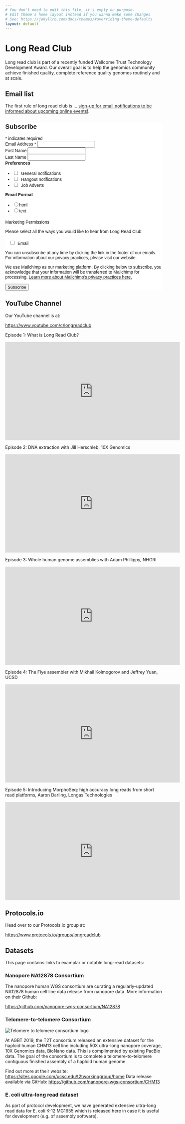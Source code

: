 ```yaml
---
# You don't need to edit this file, it's empty on purpose.
# Edit theme's home layout instead if you wanna make some changes
# See: https://jekyllrb.com/docs/themes/#overriding-theme-defaults
layout: default
---
```


# Long Read Club

Long read club is part of a recently funded Wellcome Trust Technology Development Award. Our overall goal is to help the genomics community achieve finished quality, complete reference quality genomes routinely and at scale.

## Email list

The first rule of long read club is ... <a href="http://eepurl.com/go5sFf">sign-up for email notifications to be informed about upcoming online events!</a>. 

<!-- Begin Mailchimp Signup Form -->
<link href="//cdn-images.mailchimp.com/embedcode/classic-10_7.css" rel="stylesheet" type="text/css">
<style type="text/css">
	#mc_embed_signup{background:#fff; clear:left; font:14px Helvetica,Arial,sans-serif; }
	/* Add your own Mailchimp form style overrides in your site stylesheet or in this style block.
	   We recommend moving this block and the preceding CSS link to the HEAD of your HTML file. */
</style>
<style type="text/css">
	#mc-embedded-subscribe-form input[type=checkbox]{display: inline; width: auto;margin-right: 10px;}
	#mergeRow-gdpr {margin-top: 20px;}
	#mergeRow-gdpr fieldset label {font-weight: normal;}
	#mc-embedded-subscribe-form .mc_fieldset{border:none;min-height: 0px;padding-bottom:0px;}
</style>
<div id="mc_embed_signup">
<form action="https://bham.us20.list-manage.com/subscribe/post?u=4ae68d1d9a5b44fdc7580a367&amp;id=4fac82bdc8" method="post" id="mc-embedded-subscribe-form" name="mc-embedded-subscribe-form" class="validate" target="_blank" novalidate>
    <div id="mc_embed_signup_scroll">
	<h2>Subscribe</h2>
<div class="indicates-required"><span class="asterisk">*</span> indicates required</div>
<div class="mc-field-group">
	<label for="mce-EMAIL">Email Address  <span class="asterisk">*</span>
</label>
	<input type="email" value="" name="EMAIL" class="required email" id="mce-EMAIL">
</div>
<div class="mc-field-group">
	<label for="mce-FNAME">First Name </label>
	<input type="text" value="" name="FNAME" class="" id="mce-FNAME">
</div>
<div class="mc-field-group">
	<label for="mce-LNAME">Last Name </label>
	<input type="text" value="" name="LNAME" class="" id="mce-LNAME">
</div>
<div class="mc-field-group input-group">
    <strong>Preferences </strong>
    <ul><li><input type="checkbox" value="1" name="group[1433][1]" id="mce-group[1433]-1433-0"><label for="mce-group[1433]-1433-0">General notifications</label></li>
<li><input type="checkbox" value="2" name="group[1433][2]" id="mce-group[1433]-1433-1"><label for="mce-group[1433]-1433-1">Hangout notifications</label></li>
<li><input type="checkbox" value="4" name="group[1433][4]" id="mce-group[1433]-1433-2"><label for="mce-group[1433]-1433-2">Job Adverts</label></li>
</ul>
</div>
<div class="mc-field-group input-group">
    <strong>Email Format </strong>
    <ul><li><input type="radio" value="html" name="EMAILTYPE" id="mce-EMAILTYPE-0"><label for="mce-EMAILTYPE-0">html</label></li>
<li><input type="radio" value="text" name="EMAILTYPE" id="mce-EMAILTYPE-1"><label for="mce-EMAILTYPE-1">text</label></li>
</ul>
</div>
<div id="mergeRow-gdpr" class="mergeRow gdpr-mergeRow content__gdprBlock mc-field-group">
    <div class="content__gdpr">
        <label>Marketing Permissions</label>
        <p>Please select all the ways you would like to hear from Long Read Club:</p>
        <fieldset class="mc_fieldset gdprRequired mc-field-group" name="interestgroup_field">
		<label class="checkbox subfield" for="gdpr_18617"><input type="checkbox" id="gdpr_18617" name="gdpr[18617]" value="Y" class="av-checkbox gdpr"><span>Email</span> </label>
        </fieldset>
        <p>You can unsubscribe at any time by clicking the link in the footer of our emails. For information about our privacy practices, please visit our website.</p>
    </div>
    <div class="content__gdprLegal">
        <p>We use Mailchimp as our marketing platform. By clicking below to subscribe, you acknowledge that your information will be transferred to Mailchimp for processing. <a href="https://mailchimp.com/legal/" target="_blank">Learn more about Mailchimp's privacy practices here.</a></p>
    </div>
</div>
	<div id="mce-responses" class="clear">
		<div class="response" id="mce-error-response" style="display:none"></div>
		<div class="response" id="mce-success-response" style="display:none"></div>
	</div>    <!-- real people should not fill this in and expect good things - do not remove this or risk form bot signups-->
    <div style="position: absolute; left: -5000px;" aria-hidden="true"><input type="text" name="b_4ae68d1d9a5b44fdc7580a367_4fac82bdc8" tabindex="-1" value=""></div>
    <div class="clear"><input type="submit" value="Subscribe" name="subscribe" id="mc-embedded-subscribe" class="button"></div>
    </div>
</form>
</div>
<script type='text/javascript' src='//s3.amazonaws.com/downloads.mailchimp.com/js/mc-validate.js'></script><script type='text/javascript'>(function($) {window.fnames = new Array(); window.ftypes = new Array();fnames[0]='EMAIL';ftypes[0]='email';fnames[1]='FNAME';ftypes[1]='text';fnames[2]='LNAME';ftypes[2]='text';fnames[3]='ADDRESS';ftypes[3]='address';fnames[4]='PHONE';ftypes[4]='phone';fnames[5]='BIRTHDAY';ftypes[5]='birthday';}(jQuery));var $mcj = jQuery.noConflict(true);</script>
<!--End mc_embed_signup-->

## YouTube Channel

Our YouTube channel is at:

<https://www.youtube.com/c/longreadclub>

Episode 1: What is Long Read Club?

<iframe width="560" height="315" src="https://www.youtube.com/embed/lNj98pbLPPA" frameborder="0" allow="accelerometer; autoplay; encrypted-media; gyroscope; picture-in-picture" allowfullscreen></iframe>

Episode 2: DNA extraction with Jill Herschleb, 10X Genomics

<iframe width="560" height="315" src="https://www.youtube.com/embed/GlbMKds2RNc" frameborder="0" allow="accelerometer; autoplay; encrypted-media; gyroscope; picture-in-picture" allowfullscreen></iframe>

Episode 3: Whole human genome assemblies with Adam Phillippy, NHGRI

<iframe width="560" height="315" src="https://www.youtube.com/embed/W73yA4nR_Ug" frameborder="0" allow="accelerometer; autoplay; encrypted-media; gyroscope; picture-in-picture" allowfullscreen></iframe>

Episode 4: The Flye assembler with Mikhail Kolmogorov and Jeffrey Yuan, UCSD

<iframe width="560" height="315" src="https://www.youtube.com/embed/It5KXnPBnbg" frameborder="0" allow="accelerometer; autoplay; encrypted-media; gyroscope; picture-in-picture" allowfullscreen></iframe>

Episode 5: Introducing MorphoSeq: high accuracy long reads from short read platforms, Aaron Darling, Longas Technologies

<iframe width="560" height="315" src="https://www.youtube.com/embed/36Y3-ZerMCU" frameborder="0" allow="accelerometer; autoplay; encrypted-media; gyroscope; picture-in-picture" allowfullscreen></iframe>

## Protocols.io

Head over to our Protocols.io group at:

<https://www.protocols.io/groups/longreadclub>

## Datasets

This page contains links to examplar or notable long-read datasets:

### Nanopore NA12878 Consortium

The nanopore human WGS consortium are curating a regularly-updated NA12878 human cell line
data release from nanopore data. More information on their Github:

<https://github.com/nanopore-wgs-consortium/NA12878>

### Telomere-to-telomere Consortium

![Telomere to telomere consortium logo](assets/t2t.png)

At AGBT 2019, the T2T consortium released an extensive dataset for the haploid human CHM13 cell
line including 50X ultra-long nanopore coverage, 10X Genomics data, BioNano data. This is
complimented by existing PacBio data. The goal of the consortium is to complete a telomere-to-telomere
contiguous finished assembly of a haploid human genome.

Find out more at their website: <https://sites.google.com/ucsc.edu/t2tworkinggroup/home>
Data release available via GitHub: <https://github.com/nanopore-wgs-consortium/CHM13>

### E. coli ultra-long read dataset

As part of protocol development, we have generated extensive ultra-long read data for 
E. coli K-12 MG1655 which is released here in case it is useful for development (e.g.
of assembly software).


